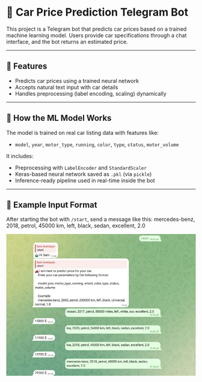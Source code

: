# 🚗 Car Price Prediction Telegram Bot

This project is a Telegram bot that predicts car prices based on a trained machine learning model. Users provide car specifications through a chat interface, and the bot returns an estimated price.

---

## 🤖 Features

- Predicts car prices using a trained neural network
- Accepts natural text input with car details
- Handles preprocessing (label encoding, scaling) dynamically

---

## 🧠 How the ML Model Works

The model is trained on real car listing data with features like:

- `model`, `year`, `motor_type`, `running`, `color`, `type`, `status`, `motor_volume`

It includes:

- Preprocessing with `LabelEncoder` and `StandardScaler`
- Keras-based neural network saved as `.pkl` (via `pickle`)
- Inference-ready pipeline used in real-time inside the bot

---

## 🧾 Example Input Format

After starting the bot with `/start`, send a message like this:
mercedes-benz, 2018, petrol, 45000 km, left, black, sedan, excellent, 2.0

![Alt Text](car_price.JPG)

